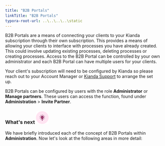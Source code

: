 ```yaml
---
title: "B2B Portals"
linkTitle: "B2B Portals"
typora-root-url: ..\..\..\..\static
---
```


B2B Portals are a means of connecting your clients to your Kianda subscription through their own subscription. This provides a means of allowing your clients to interface with processes you have already created. This could involve updating existing processes, deleting processes or creating processes. Access to the B2B Portal can be controlled by your own administrator and each B2B Portal can have multiple users for your clients.

Your client's subscription will need to be configured by Kianda so please reach out to your Account Manager or [Kianda Support](mailto:support@kianda.com) to arrange the set up.  

B2B Portals can be configured by users with the role **Administrator** or **Manage partners**. These users can access the function, found under **Administration** > **Invite Partner**.



### What's next  ![Idea icon](/images/18.png) ###

We have briefly introduced each of the concept of B2B Portals within **Administration**. Now let's look at the following areas in more detail:
